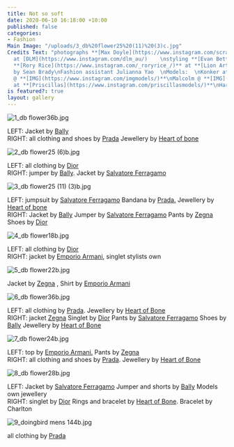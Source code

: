 ```yaml
---
title: Not so soft
date: 2020-06-10 16:18:00 +10:00
published: false
categories:
- Fashion
Main Image: "/uploads/3_db%20flower25%20(11)%20(3)c.jpg"
Credits Text: "photographs **[Max Doyle](https://www.instagram.com/scrap_doyle/)**
  at [DLM](https://www.instagram.com/dlm_au/)    \nstyling **[Evan Betts](https://www.instagram.com/evanbeezy/)**\nhair
  **[Rory Rice](https://www.instagram.com/_roryrice_/)** at **[Lion Artist Management](https://www.instagram.com/lionartistmanagement/)**\nMakeup
  by Sean Brady\nFashion assistant Julianna Yao  \nModels:  \nKonker at **[Kult](https://www.instagram.com/kultaustralia/)**\nCal
  @ **[IMG](https://www.instagram.com/imgmodels/)**\nMalcolm @ **[IMG](https://www.instagram.com/imgmodels/)**\nLachie
  at **[Priscillas](https://www.instagram.com/priscillasmodels/)**\nHarrison at **[Chadwick](https://www.instagram.com/chadwickmodels/)**"
is featured?: true
layout: gallery
---
```


![1_db flower36b.jpg](/uploads/1_db%20flower36b.jpg)

LEFT: Jacket by [Bally](https://www.instagram.com/bally/)                  
RIGHT: all clothing and shoes by [Prada](https://www.instagram.com/prada/) Jewellery by [Heart of bone](https://www.instagram.com/heartofbone_/)

![2_db flower25 (6)b.jpg](/uploads/2_db%20flower25%20(6)b.jpg)

LEFT:  all clothing by [Dior](https://www.instagram.com/dior/)                
RIGHT: jumper by [Bally](https://www.instagram.com/bally/). Jacket by [Salvatore Ferragamo](https://www.instagram.com/ferragamo/)

![3_db flower25 (11) (3)b.jpg](/uploads/3_db%20flower25%20(11)%20(3)b.jpg)

LEFT:   jumpsuit by [Salvatore Ferragamo](https://www.instagram.com/ferragamo/) Bandana by [Prada.](https://www.instagram.com/prada/) Jewellery by [Heart of bone](https://www.instagram.com/heartofbone_/)               
RIGHT: Jacket by [Bally](https://www.instagram.com/bally/) Jumper by [Salvatore Ferragamo](https://www.instagram.com/ferragamo/) Pants by [Zegna](https://www.instagram.com/zegnaofficial/)   Shoes by [Dior](https://www.instagram.com/dior/)

![4_db flower18b.jpg](/uploads/4_db%20flower18b.jpg)

LEFT:  all clothing by [Dior](https://www.instagram.com/dior/)                
RIGHT: jacket by [Emporio Armani](https://www.instagram.com/emporioarmani/), singlet stylists own

![5_db flower22b.jpg](/uploads/5_db%20flower22b.jpg)

Jacket by [Zegna](https://www.instagram.com/zegnaofficial/) , Shirt by [Emporio Armani](https://www.instagram.com/emporioarmani/)

![6_db flower36b.jpg](/uploads/6_db%20flower36b.jpg)

LEFT:  all clothing by [Prada](https://www.instagram.com/prada/). Jewellery by [Heart of Bone](https://www.instagram.com/heartofbone_/)               
RIGHT: jacket [Zegna](https://www.instagram.com/zegnaofficial/)   Singlet by [Dior](https://www.instagram.com/dior/) Pants by [Salvatore Ferragamo](https://www.instagram.com/ferragamo/) Shoes by [Bally](https://www.instagram.com/bally/) Jewellery by [Heart of Bone](https://www.instagram.com/heartofbone_/)

![7_db flower24b.jpg](/uploads/7_db%20flower24b.jpg)

LEFT: top by [Emporio Armani.](https://www.instagram.com/emporioarmani/) Pants by [Zegna](https://www.instagram.com/zegnaofficial/)                 
RIGHT: all clothing and shoes by [Prada](https://www.instagram.com/prada/). Jewellery by [Heart of Bone](https://www.instagram.com/heartofbone_/)

![8_db flower28b.jpg](/uploads/8_db%20flower28b.jpg)

LEFT: Jacket by [Salvatore Ferragamo](https://www.instagram.com/ferragamo/) Jumper and shorts by [Bally](https://www.instagram.com/bally/) Models own jewellery                  
RIGHT: singlet by [Dior](https://www.instagram.com/dior/) Rings and bracelet by [Heart of Bone](https://www.instagram.com/heartofbone_/). Bracelet by Charlton

![9_doingbird mens 144b.jpg](/uploads/9_doingbird%20mens%20144b.jpg)

all clothing by [Prada](https://www.instagram.com/prada/)